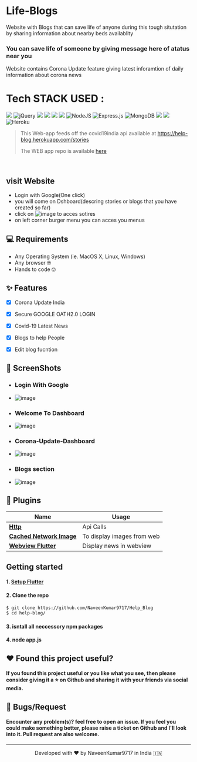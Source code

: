 # Life-Blogs

Website with Blogs that can save life of anyone during this tough situtation by sharing information about nearby beds availablity 
<h3>You can save life of someone by giving message here of atatus near you</h3>
Website contains Corona Update feature  giving latest inforamtion of daily information about corona news 
<h1>Tech STACK USED : </h1> 
   
  <img src="https://img.shields.io/badge/javascript%20-%23323330.svg?&style=for-the-badge&logo=javascript&logoColor=%23F7DF1E">  <img alt="jQuery" src="https://img.shields.io/badge/jquery%20-%230769AD.svg?&style=for-the-badge&logo=jquery&logoColor=white"/>  <img src="https://img.shields.io/badge/html5%20-%23E34F26.svg?&style=for-the-badge&logo=html5&logoColor=white">   <img src="https://img.shields.io/badge/css3%20-%231572B6.svg?&style=for-the-badge&logo=css3&logoColor=white">   <img src="https://img.shields.io/badge/react%20-%2320232a.svg?&style=for-the-badge&logo=react&logoColor=%2361DAFB">   <img src="https://img.shields.io/badge/bootstrap%20-%23563D7C.svg?&style=for-the-badge&logo=bootstrap&logoColor=white"> <img alt="NodeJS" src="https://img.shields.io/badge/node.js%20-%2343853D.svg?&style=for-the-badge&logo=node.js&logoColor=white"/> <img alt="Express.js" src="https://img.shields.io/badge/express.js%20-%23404d59.svg?&style=for-the-badge"/>   <img alt="MongoDB" src ="https://img.shields.io/badge/MongoDB-%234ea94b.svg?&style=for-the-badge&logo=mongodb&logoColor=white"/>  <img src="https://img.shields.io/badge/git%20-%23F05033.svg?&style=for-the-badge&logo=git&logoColor=white"/>   <img src="http://img.shields.io/badge/-VS%20Code-000000?style=for-the-badge&logo=Visual-studio-code&logoColor=blue"> <img alt="Heroku" src="https://img.shields.io/badge/heroku%20-%23430098.svg?&style=for-the-badge&logo=heroku&logoColor=white"/>


> This Web-app feeds off the covid19india api available at https://help-blog.herokuapp.com/stories
>
> The WEB app repo is available <a href="https://github.com/NaveenKumar9717/Help_Blog"> here</a>
>

<br>

## visit Website
* Login with Google(One click)
* you will come on Dshboard(descring stories or blogs that you have created so far)
* click on ![image](https://user-images.githubusercontent.com/52369168/120347489-f3fd6200-c319-11eb-9605-5273486ed992.png) to acces sotires 
* on left corner burger menu you can acces you menus   
 

## 💻 Requirements
* Any Operating System (ie. MacOS X, Linux, Windows)
* Any  browser 🤓 
* Hands to code 🤓

## ✨ Features
- [x] Corona Update India
- [x] Secure GOOGLE OATH2.0 LOGIN
- [x] Covid-19 Latest News
- [x] Blogs to help People
- [x] Edit blog fucntion


## 📸 ScreenShots

* <h3>Login With Google</h3> 

*  ![image](https://user-images.githubusercontent.com/52369168/120348038-6b32f600-c31a-11eb-93c8-ab9d250e8e68.png)
*  <h3>Welcome To Dashboard</h3>
*   ![image](https://user-images.githubusercontent.com/52369168/120348283-ac2b0a80-c31a-11eb-8d37-7dbf4102dd69.png)
*   <h3>Corona-Update-Dashboard</h3>
*   ![image](https://user-images.githubusercontent.com/52369168/120349810-0c6e7c00-c31c-11eb-81fe-3e6bb3e728af.png)
*   <h3>Blogs section</h3>
*   ![image](https://user-images.githubusercontent.com/52369168/120350291-7b4bd500-c31c-11eb-9d9c-eceb57844f86.png)


## 🔌 Plugins
| Name | Usage |
|------|-------|
|[**Http**](https://pub.dev/packages/http)| Api Calls|
|[**Cached Network Image**](https://pub.dev/packages/cached_network_image)| To display images from web|
|[**Webview Flutter**](https://pub.dev/packages/webview_flutter)| Display news in webview|


## Getting started

#### 1. [Setup Flutter](https://flutter.dev/docs/get-started/install)

#### 2. Clone the repo

```sh
$ git clone https://github.com/NaveenKumar9717/Help_Blog
$ cd help-blog/
```

#### 3. isntall all neccessory npm packages

#### 4. node app.js


## :heart: Found this project useful?
#### If you found this project useful or you like what you see, then please consider giving it a :star: on Github and sharing it with your friends via social media.

## 🐛 Bugs/Request
#### Encounter any problem(s)? feel free to open an issue. If you feel you could make something better, please raise a ticket on Github and I'll look into it. Pull request are also welcome.


<hr>
<p align="center">
Developed with ❤️ by NaveenKumar9717 in India 🇮🇳 
</p>
